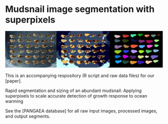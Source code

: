 # Mudsnail image segmentation with superpixels

<p float="left">
  <img src="https://github.com/LiamMacNeil/Mudsnail_Superpixels/blob/main/Ex/Github_ex.png" width="900" />
</p>


This is an accompanying respository (R script and raw data files) for our [paper].

Rapid segmentation and sizing of an abundant mudsnail: Applying superpixels to scale accurate detection of growth response to ocean warming

See the [PANGAEA database] for all raw input images, processed images, and output segments.
